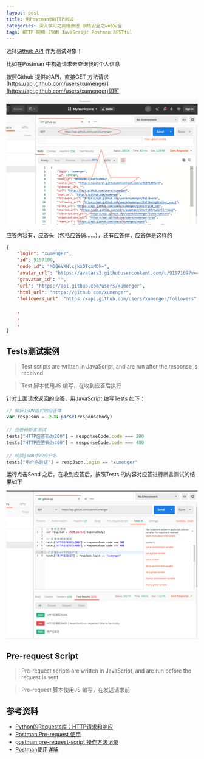 ```yaml
---
layout: post
title: 用Postman做HTTP测试
categories: 深入学习之网络原理 网络安全之web安全
tags: HTTP 网络 JSON JavaScript Postman RESTful
---
```


选择[Github API](https://developer.github.com/) 作为测试对象！

比如在Postman 中构造请求去查询我的个人信息

按照Github 提供的API，直接GET 方法请求[https://api.github.com/users/xumenger](https://api.github.com/users/xumenger)即可

![](../media/image/2020-03-28/01.png)

应答内容有，应答头（包括应答码……），还有应答体，应答体是这样的

```json
{
    "login": "xumenger",
    "id": 9197109,
    "node_id": "MDQ6VXNlcjkxOTcxMDk=",
    "avatar_url": "https://avatars3.githubusercontent.com/u/9197109?v=4",
    "gravatar_id": "",
    "url": "https://api.github.com/users/xumenger",
    "html_url": "https://github.com/xumenger",
    "followers_url": "https://api.github.com/users/xumenger/followers",

    .
    .
    .
}
```

## Tests测试案例

>Test scripts are written in JavaScript, and are run after the response is received

>Test 脚本使用JS 编写，在收到应答后执行

针对上面请求返回的应答，用JavaScript 编写Tests 如下：

```javascript
// 解析JSON格式的应答体
var respJson = JSON.parse(responseBody)

// 应答码断言测试
tests["HTTP应答码为200"] = responseCode.code === 200
tests["HTTP应答码为400"] = responseCode.code === 400

// 校验json中的应户名
tests["用户名验证"] = respJson.login == "xumenger"
```

运行点击Send 之后，在收到应答后，按照Tests 的内容对应答进行断言测试的结果如下

![](../media/image/2020-03-28/02.png)

## Pre-request Script

>Pre-request scripts are written in JavaScript, and are run before the request is sent


>Pre-request 脚本使用JS 编写，在发送请求前


## 参考资料

* [Python的Requests库：HTTP请求和响应](http://www.xumenger.com/python-request-02-20170114/)
* [Postman Pre-request 使用](https://www.jianshu.com/p/cae50f9b61ab)
* [postman pre-request-script 操作方法记录](https://www.cnblogs.com/zjhblogs/p/10219346.html)
* [Postman使用详解](https://www.cnblogs.com/xiaoxi-3-/p/7839278.html)
